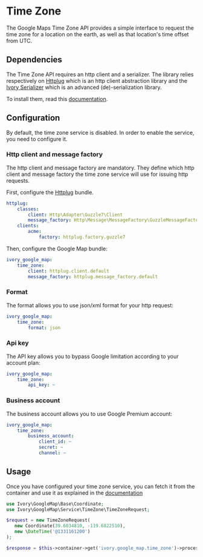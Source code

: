 # Time Zone

The Google Maps Time Zone API provides a simple interface to request the time zone for a location on the earth, as well 
as that location's time offset from UTC.

## Dependencies

The Time Zone API requires an http client and a serializer. The library relies respectively on 
[Httplug](http://httplug.io/) which is an http client abstraction library and the 
[Ivory Serializer](https://github.com/egeloen/ivory-serializer) which is an advanced (de)-serialization library.

To install them, read this [documentation](/Resources/doc/installation.md).

## Configuration

By default, the time zone service is disabled. In order to enable the service, you need to configure it.

### Http client and message factory

The http client and message factory are mandatory. They define which http client and message factory the time zone 
service will use for issuing http requests.
 
First, configure the [Httplug](http://httplug.io/) bundle.

``` yaml
httplug:
    classes:
        client: Http\Adapter\Guzzle7\Client
        message_factory: Http\Message\MessageFactory\GuzzleMessageFactory
    clients:
        acme:
            factory: httplug.factory.guzzle7
```

Then, configure the Google Map bundle:

``` yaml
ivory_google_map:
    time_zone:
        client: httplug.client.default
        message_factory: httplug.message_factory.default
```

### Format

The format allows you to use json/xml format for your http request:

``` yaml
ivory_google_map:
    time_zone:
        format: json
```

### Api key

The API key allows you to bypass Google limitation according to your account plan:

``` yaml
ivory_google_map:
    time_zone:
        api_key: ~
```

### Business account

The business account allows you to use Google Premium account:

``` yaml
ivory_google_map:
    time_zone:
        business_account:
            client_id: ~
            secret: ~
            channel: ~
```

## Usage

Once you have configured your time zone service, you can fetch it from the container and use it as explained in the 
[documentation](https://github.com/egeloen/ivory-google-map/blob/master/doc/service/time_zone/time_zone.md)

``` php
use Ivory\GoogleMap\Base\Coordinate;
use Ivory\GoogleMap\Service\TimeZone\TimeZoneRequest;

$request = new TimeZoneRequest(
   new Coordinate(39.6034810, -119.6822510),
   new \DateTime('@1331161200')
);

$response = $this->container->get('ivory.google_map.time_zone')->process($request);
```
